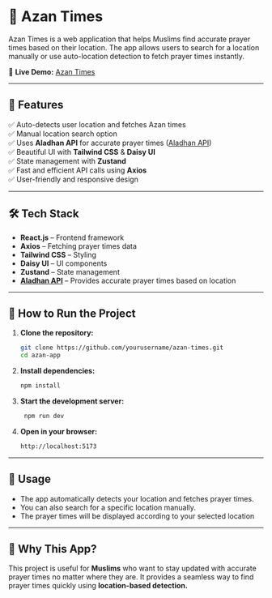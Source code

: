 # 🕌 Azan Times  

Azan Times is a web application that helps Muslims find accurate prayer times based on their location. The app allows users to search for a location manually or use auto-location detection to fetch prayer times instantly.  

🔗 **Live Demo:** [Azan Times](https://azan-app1.netlify.app/)  

---

## 🚀 Features  

✅ Auto-detects user location and fetches Azan times  
✅ Manual location search option  
✅ Uses **Aladhan API** for accurate prayer times ([Aladhan API](https://aladhan.com/prayer-times-api))  
✅ Beautiful UI with **Tailwind CSS** & **Daisy UI**  
✅ State management with **Zustand**  
✅ Fast and efficient API calls using **Axios**  
✅ User-friendly and responsive design  

---

## 🛠️ Tech Stack  

- **React.js** – Frontend framework  
- **Axios** – Fetching prayer times data  
- **Tailwind CSS** – Styling  
- **Daisy UI** – UI components  
- **Zustand** – State management  
- **[Aladhan API](https://aladhan.com/prayer-times-api)** – Provides accurate prayer times based on location  

---

## 📌 How to Run the Project  

1. **Clone the repository:**  

   ```bash
   git clone https://github.com/yourusername/azan-times.git
   cd azan-app
2. **Install dependencies:**

   ```bash
   npm install
3. **Start the development server:**
   ```bash
    npm run dev
4. **Open in your browser:**
    ```bash
    http://localhost:5173
    
---    

## 📍 Usage  

- The app automatically detects your location and fetches prayer times.
- You can also search for a specific location manually.
- The prayer times will be displayed according to your selected location

---
## 🙌 Why This App?
This project is useful for **Muslims** who want to stay updated with accurate prayer times no matter where they are. It provides a seamless way to find prayer times quickly using **location-based detection.**
